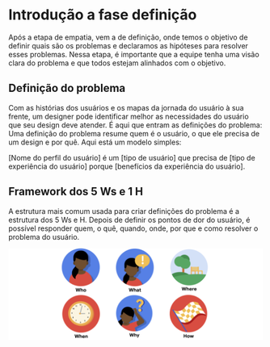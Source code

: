 # Introdução a fase definição
Após a etapa de empatia, vem a de definição, onde temos o objetivo de definir quais são os problemas e declaramos as hipóteses para resolver esses problemas. Nessa etapa, é importante que a equipe tenha uma visão clara do problema e que todos estejam alinhados com o objetivo.

## Definição do problema
Com as histórias dos usuários e os mapas da jornada do usuário à sua frente, um designer pode identificar melhor as necessidades do usuário que seu design deve atender. É aqui que entram as definições do problema: Uma definição do problema resume quem é o usuário, o que ele precisa de um design e por quê. Aqui está um modelo simples:

[Nome do perfil do usuário] é um [tipo de usuário] que precisa de [tipo de experiência do usuário] porque [benefícios da experiência do usuário].

## Framework dos 5 Ws e 1 H
A estrutura mais comum usada para criar definições do problema é a estrutura dos 5 Ws e H. Depois de definir os pontos de dor do usuário, é possível responder quem, o quê, quando, onde, por que e como resolver o problema do usuário.

![5Ws e 1h](images/5w1h.png)

